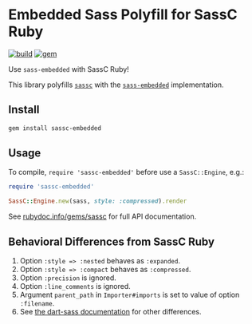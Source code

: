 # Embedded Sass Polyfill for SassC Ruby

[![build](https://github.com/ntkme/sassc-embedded-polyfill-ruby/actions/workflows/build.yml/badge.svg)](https://github.com/ntkme/sassc-embedded-polyfill-ruby/actions/workflows/build.yml)
[![gem](https://badge.fury.io/rb/sassc-embedded.svg)](https://rubygems.org/gems/sassc-embedded)

Use `sass-embedded` with SassC Ruby!

This library polyfills [`sassc`](https://github.com/sass/sassc-ruby) with the [`sass-embedded`](https://github.com/ntkme/sass-embedded-host-ruby) implementation.


## Install

``` sh
gem install sassc-embedded
```

## Usage

To compile, `require 'sassc-embedded'` before use a `SassC::Engine`, e.g.:

``` ruby
require 'sassc-embedded'

SassC::Engine.new(sass, style: :compressed).render
```

See [rubydoc.info/gems/sassc](https://rubydoc.info/gems/sassc) for full API documentation.

## Behavioral Differences from SassC Ruby

1. Option `:style => :nested` behaves as `:expanded`.
2. Option `:style => :compact` behaves as `:compressed`.
3. Option `:precision` is ignored.
4. Option `:line_comments` is ignored.
5. Argument `parent_path` in `Importer#imports` is set to value of option `:filename`.
6. See [the dart-sass documentation](https://github.com/sass/dart-sass#behavioral-differences-from-ruby-sass) for other differences.
